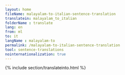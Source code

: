 ```yaml
---
layout: home
fileName: malayalam-to-italian-sentence-translation
translatein: malayalam_to_italian
folderName : translate
lang: en
from: ml
to: it
langName : malayalam-to
permalink: /malayalam-to-italian-sentence-translation
tool: sentence-translations
nointernationalization: true
---
```

{% include section/translateinto.html %}
